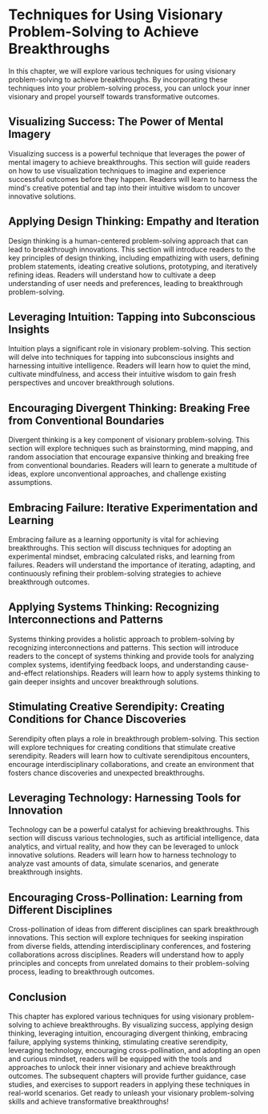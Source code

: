 Techniques for Using Visionary Problem-Solving to Achieve Breakthroughs
================================================================================

In this chapter, we will explore various techniques for using visionary problem-solving to achieve breakthroughs. By incorporating these techniques into your problem-solving process, you can unlock your inner visionary and propel yourself towards transformative outcomes.

Visualizing Success: The Power of Mental Imagery
------------------------------------------------

Visualizing success is a powerful technique that leverages the power of mental imagery to achieve breakthroughs. This section will guide readers on how to use visualization techniques to imagine and experience successful outcomes before they happen. Readers will learn to harness the mind's creative potential and tap into their intuitive wisdom to uncover innovative solutions.

Applying Design Thinking: Empathy and Iteration
-----------------------------------------------

Design thinking is a human-centered problem-solving approach that can lead to breakthrough innovations. This section will introduce readers to the key principles of design thinking, including empathizing with users, defining problem statements, ideating creative solutions, prototyping, and iteratively refining ideas. Readers will understand how to cultivate a deep understanding of user needs and preferences, leading to breakthrough problem-solving.

Leveraging Intuition: Tapping into Subconscious Insights
--------------------------------------------------------

Intuition plays a significant role in visionary problem-solving. This section will delve into techniques for tapping into subconscious insights and harnessing intuitive intelligence. Readers will learn how to quiet the mind, cultivate mindfulness, and access their intuitive wisdom to gain fresh perspectives and uncover breakthrough solutions.

Encouraging Divergent Thinking: Breaking Free from Conventional Boundaries
--------------------------------------------------------------------------

Divergent thinking is a key component of visionary problem-solving. This section will explore techniques such as brainstorming, mind mapping, and random association that encourage expansive thinking and breaking free from conventional boundaries. Readers will learn to generate a multitude of ideas, explore unconventional approaches, and challenge existing assumptions.

Embracing Failure: Iterative Experimentation and Learning
---------------------------------------------------------

Embracing failure as a learning opportunity is vital for achieving breakthroughs. This section will discuss techniques for adopting an experimental mindset, embracing calculated risks, and learning from failures. Readers will understand the importance of iterating, adapting, and continuously refining their problem-solving strategies to achieve breakthrough outcomes.

Applying Systems Thinking: Recognizing Interconnections and Patterns
--------------------------------------------------------------------

Systems thinking provides a holistic approach to problem-solving by recognizing interconnections and patterns. This section will introduce readers to the concept of systems thinking and provide tools for analyzing complex systems, identifying feedback loops, and understanding cause-and-effect relationships. Readers will learn how to apply systems thinking to gain deeper insights and uncover breakthrough solutions.

Stimulating Creative Serendipity: Creating Conditions for Chance Discoveries
----------------------------------------------------------------------------

Serendipity often plays a role in breakthrough problem-solving. This section will explore techniques for creating conditions that stimulate creative serendipity. Readers will learn how to cultivate serendipitous encounters, encourage interdisciplinary collaborations, and create an environment that fosters chance discoveries and unexpected breakthroughs.

Leveraging Technology: Harnessing Tools for Innovation
------------------------------------------------------

Technology can be a powerful catalyst for achieving breakthroughs. This section will discuss various technologies, such as artificial intelligence, data analytics, and virtual reality, and how they can be leveraged to unlock innovative solutions. Readers will learn how to harness technology to analyze vast amounts of data, simulate scenarios, and generate breakthrough insights.

Encouraging Cross-Pollination: Learning from Different Disciplines
------------------------------------------------------------------

Cross-pollination of ideas from different disciplines can spark breakthrough innovations. This section will explore techniques for seeking inspiration from diverse fields, attending interdisciplinary conferences, and fostering collaborations across disciplines. Readers will understand how to apply principles and concepts from unrelated domains to their problem-solving process, leading to breakthrough outcomes.

Conclusion
----------

This chapter has explored various techniques for using visionary problem-solving to achieve breakthroughs. By visualizing success, applying design thinking, leveraging intuition, encouraging divergent thinking, embracing failure, applying systems thinking, stimulating creative serendipity, leveraging technology, encouraging cross-pollination, and adopting an open and curious mindset, readers will be equipped with the tools and approaches to unlock their inner visionary and achieve breakthrough outcomes. The subsequent chapters will provide further guidance, case studies, and exercises to support readers in applying these techniques in real-world scenarios. Get ready to unleash your visionary problem-solving skills and achieve transformative breakthroughs!
